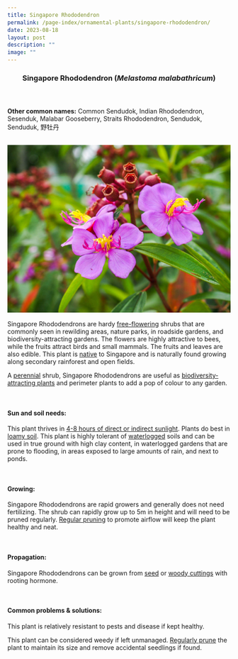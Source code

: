 ```yaml
---
title: Singapore Rhododendron
permalink: /page-index/ornamental-plants/singapore-rhododendron/
date: 2023-08-18
layout: post
description: ""
image: ""
---
```

<header> 
	<h3>Singapore Rhododendron (<em>Melastoma malabathricum</em>)</h3> 
</header>

<section>
	<p><strong>Other common names:</strong> Common Sendudok, Indian Rhododendron, Sesenduk, Malabar Gooseberry, Straits Rhododendron, Sendudok, Senduduk, 野牡丹</p>
	<br>
</section>

<section>
	<img title="Photo by Jacqueline Chua." src="/images/Plants/SingaporeRhododendron_JacChua.jpg">
	<p>Singapore Rhododendrons are hardy <a href="/learn-more-about-gardening/glossary/#f">free-flowering</a> shrubs that are commonly seen in rewilding areas, nature parks, in roadside gardens, and biodiversity-attracting gardens. The flowers are highly attractive to bees, while the fruits attract birds and small mammals. The fruits and leaves are also edible. This plant is <a href="/page-index/glossary/native-plants/">native</a> to Singapore and is naturally found growing along secondary rainforest and open fields.</p>
	<p>A <a href="/learn-more-about-gardening/glossary/#p">perennial</a> shrub, Singapore Rhododendrons are useful as <a href="/page-index/glossary/biodiversity-attracting-plants/">biodiversity-attracting plants</a> and perimeter plants to add a pop of colour to any garden.</p>
	 <br> 
</section> 
 
<section> 
  <h4>Sun and soil needs:</h4> 
  <p>This plant thrives in <a href="/page-index/horticulture-techniques/gauging-light/">4-8 hours of direct or indirect sunlight</a>. Plants do best in <a href="/page-index/horticulture-techniques/soil/">loamy soil</a>. This plant is highly tolerant of <a href="/page-index/horticulture-techniques/waterlogging/">waterlogged</a> soils and can be used in true ground with high clay content, in waterlogged gardens that are prone to flooding, in areas exposed to large amounts of rain, and next to ponds.</p> 
	<br>
</section>

<section> 
  <h4>Growing:</h4> 
	<p>Singapore Rhododendrons are rapid growers and generally does not need fertilizing. The shrub can rapidly grow up to 5m in height and will need to be pruned regularly. <a href="/page-index/horticulture-techniques/pruning/">Regular pruning</a> to promote airflow will keep the plant healthy and neat.</p> 
	<br> 
</section> 

<section> 
  <h4>Propagation:</h4> 
	<p>Singapore Rhododendrons can be grown from <a href="/page-index/horticulture-techniques/propagating-by-seed/">seed</a> or <a href="/page-index/horticulture-techniques/propagating-by-cuttings/">woody cuttings</a> with rooting hormone.</p> 
	<br> 
</section> 
 
<section> 
  <h4>Common problems &amp; solutions:</h4> 
	<p>This plant is relatively resistant to pests and disease if kept healthy.</p>
	<p>This plant can be considered weedy if left unmanaged. <a href="/page-index/horticulture-techniques/pruning/">Regularly prune</a> the plant to maintain its size and remove accidental seedlings if found.</p>
	<br> 
</section>